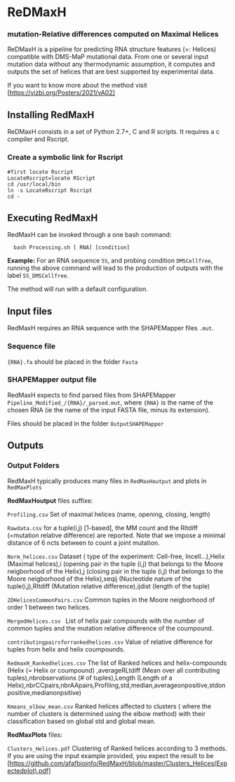 # ReDMaxH
### mutation-Relative differences computed on Maximal Helices

 ReDMaxH is a pipeline for predicting RNA structure features (=: Helices) compatible with DMS-MaP mutational data. From one or several input mutation data without any thermodynamic assumption, it computes and outputs the set of helices that are best supported by experimental data.

If you want to know more about the method visit [https://vizbi.org/Posters/2021/vA02]

## Installing RedMaxH

ReDMaxH consists in a set of Python 2.7+, C and R scripts. 
It requires a c compiler and Rscript.

 ### Create a symbolic link for Rscript 
    #first locate Rscript
    LocateRscript=locate RScript
    cd /usr/local/bin
    ln -s LocateRscript Rscript
    cd -

## Executing RedMaxH

RedMaxH can be invoked through a one bash command: 
    

      bash Processing.sh [ RNA] [condition]

**Example:** For an RNA sequence `5S`, and probing condition `DMSCellfree`, running the above command will lead to the production of outputs with the label `5S_DMSCellfree`.

The method will run with a default configuration.

## Input files


RedMaxH requires an RNA sequence with the SHAPEMapper files `.mut`.
 
 ### Sequence file
`{RNA}.fa` should be placed in the folder `Fasta`

### SHAPEMapper output file 
RedMaxH expects to find parsed files from SHAPEMapper `Pipeline_Modified_/{RNA}/_parsed.mut`, where `{RNA}` is the name of the chosen RNA (ie the name of the input FASTA file, minus its extension). 

Files should be placed in the folder `OutputSHAPEMapper`


## Outputs

###  Output Folders

RedMaxH typically produces many files in `RedMaxHoutput` and plots in `RedMaxPlots`

**RedMaxHoutput** files suffixe:

`Profiling.csv`  Set of maximal helices (name, opening, closing, length)

`Rawdata.csv`  for a tuple(i,j) [1-based], the MM count and the Rltdiff (=mutation relative difference) are reported. Note that we impose a minimal distance of 6 ncts 
between to count a joint mutation. 


`Norm_helices.csv`  Dataset ( type of the experiment: Cell-free, Incell...),Helix (Maximal helices),i (opening pair in the tuple (i,j) that belongs to the Moore neigborhood of the Helix),j (closing pair in the tuple (i,j) that belongs to the Moore neigborhood of the Helix),seqij (Nucleotide nature of the tuple(i,j),Rltdiff (Mutation relative difference),ijdist (length of the tuple)

`2DHelicesCommonPairs.csv`  Common tuples in the Moore neigborhood of order 1 between two helices.

`MergedHelices.csv `        List of helix pair compounds with the number of common tuples and the mutation relative difference of the coumpound.


`contributingpairsforrankedhelices.csv`  Value of relative difference for tuples from helix and helix coumpounds.

`RedmaxH_Rankedhelices.csv` The list of Ranked helices and helix-compounds 
(Helix (= Helix or coumpound) ,averageRLtdiff (Mean over all contributing tuples),nbrobservations (# of tuples),Length (Length of a Helix),nbrCCpairs,nbrAApairs,Profiling,std,median,averageonpositive,stdonpositive,medianonpsitive)


`Kmeans_elbow_mean.csv` Ranked helices affected to clusters ( where the number of clusters is determined using the elbow method) with their classification based on global std and global  mean.

**RedMaxPlots** files:


`Clusters_Helices.pdf` Clustering of Ranked helices according to  3 methods. If you are using the input example provided, you expect the result to be [https://github.com/afafbioinfo/RedMaxH/blob/master/Clusters_Helices(Expectedplot).pdf]


